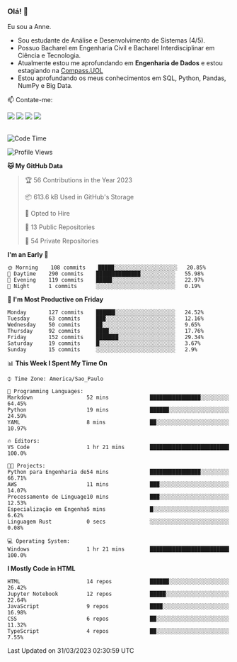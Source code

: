 ### Olá! 👋
Eu sou a Anne. 
- Sou estudante de Análise e Desenvolvimento de Sistemas (4/5).
- Possuo Bacharel em Engenharia Civil e Bacharel Interdisciplinar em Ciência e Tecnologia.
- Atualmente estou me aprofundando em **Engenharia de Dados** e estou estagiando na [Compass.UOL](https://compass.uol/pt/home/) 
- Estou aprofundando os meus conhecimentos em SQL, Python, Pandas, NumPy e Big Data.

📫 Contate-me: 

<div>
<a href="https://www.instagram.com/annekarolinefc/" target="_blank"><img src="https://img.shields.io/badge/-Instagram-%23E4405F?style=for-the-badge&logo=instagram&logoColor=white" target="_blank"></a> 
<a href = "mailto:annekarolinefc@gmail.com"><img src="https://img.shields.io/badge/-Gmail-%23333?style=for-the-badge&logo=gmail&logoColor=white" target="_blank"></a>
<a href="https://www.linkedin.com/in/devannekarolinefc/" target="_blank"><img src="https://img.shields.io/badge/-LinkedIn-%230077B5?style=for-the-badge&logo=linkedin&logoColor=white" target="_blank"></a> 
<a href="https://api.whatsapp.com/send?phone=5533991375118&text=Ol%C3%A1%20Anne!%20" target="_blank"><img src="https://img.shields.io/badge/WhatsApp-25D366?style=for-the-badge&logo=whatsapp&logoColor=white" target="_blank"></a>
</div>

  
<!--
  <img align="center" alt="Anne-An" height="30" width="40" src="https://github.com/devicons/devicon/blob/master/icons/angularjs/angularjs-original.svg">
-->

</br>

<!--START_SECTION:waka-->
![Code Time](http://img.shields.io/badge/Code%20Time-142%20hrs%2043%20mins-blue)

![Profile Views](http://img.shields.io/badge/Profile%20Views-0-blue)

**🐱 My GitHub Data** 

> 🏆 56 Contributions in the Year 2023
 > 
> 📦 613.6 kB Used in GitHub's Storage 
 > 
> 💼 Opted to Hire
 > 
> 📜 13 Public Repositories 
 > 
> 🔑 54 Private Repositories  
 > 
**I'm an Early 🐤** 

```text
🌞 Morning    108 commits    █████░░░░░░░░░░░░░░░░░░░░   20.85% 
🌇 Daytime    290 commits    ██████████████░░░░░░░░░░░   55.98% 
🌃 Evening    119 commits    █████░░░░░░░░░░░░░░░░░░░░   22.97% 
🌙 Night      1 commits      ░░░░░░░░░░░░░░░░░░░░░░░░░   0.19%

```
📅 **I'm Most Productive on Friday** 

```text
Monday       127 commits    ██████░░░░░░░░░░░░░░░░░░░   24.52% 
Tuesday      63 commits     ███░░░░░░░░░░░░░░░░░░░░░░   12.16% 
Wednesday    50 commits     ██░░░░░░░░░░░░░░░░░░░░░░░   9.65% 
Thursday     92 commits     ████░░░░░░░░░░░░░░░░░░░░░   17.76% 
Friday       152 commits    ███████░░░░░░░░░░░░░░░░░░   29.34% 
Saturday     19 commits     █░░░░░░░░░░░░░░░░░░░░░░░░   3.67% 
Sunday       15 commits     ░░░░░░░░░░░░░░░░░░░░░░░░░   2.9%

```


📊 **This Week I Spent My Time On** 

```text
⌚︎ Time Zone: America/Sao_Paulo

💬 Programming Languages: 
Markdown                 52 mins             ████████████████░░░░░░░░░   64.45% 
Python                   19 mins             ██████░░░░░░░░░░░░░░░░░░░   24.59% 
YAML                     8 mins              ██░░░░░░░░░░░░░░░░░░░░░░░   10.97%

🔥 Editors: 
VS Code                  1 hr 21 mins        █████████████████████████   100.0%

🐱‍💻 Projects: 
Python para Engenharia de54 mins             ████████████████░░░░░░░░░   66.71% 
AWS                      11 mins             ███░░░░░░░░░░░░░░░░░░░░░░   14.07% 
Processamento de Linguage10 mins             ███░░░░░░░░░░░░░░░░░░░░░░   12.53% 
Especialização em Engenha5 mins              █░░░░░░░░░░░░░░░░░░░░░░░░   6.62% 
Linguagem Rust           0 secs              ░░░░░░░░░░░░░░░░░░░░░░░░░   0.08%

💻 Operating System: 
Windows                  1 hr 21 mins        █████████████████████████   100.0%

```

**I Mostly Code in HTML** 

```text
HTML                     14 repos            ██████░░░░░░░░░░░░░░░░░░░   26.42% 
Jupyter Notebook         12 repos            █████░░░░░░░░░░░░░░░░░░░░   22.64% 
JavaScript               9 repos             ████░░░░░░░░░░░░░░░░░░░░░   16.98% 
CSS                      6 repos             ██░░░░░░░░░░░░░░░░░░░░░░░   11.32% 
TypeScript               4 repos             ██░░░░░░░░░░░░░░░░░░░░░░░   7.55%

```



 Last Updated on 31/03/2023 02:30:59 UTC
<!--END_SECTION:waka-->
  

